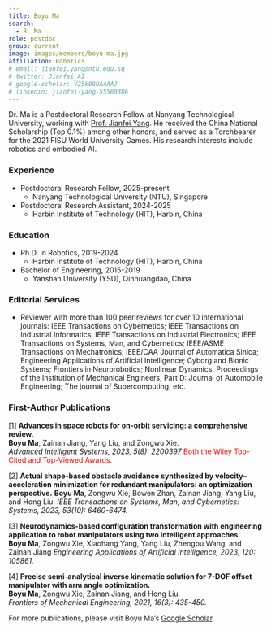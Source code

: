 ```yaml
---
title: Boyu Ma
search:
  - B. Ma
role: postdoc
group: current
image: images/members/boyu-ma.jpg
affiliation: Robotics
# email: jianfei.yang@ntu.edu.sg
# twitter: Jianfei_AI
# google-scholar: V25k08UAAAAJ
# linkedin: jianfei-yang-55560386
---
```


Dr. Ma is a Postdoctoral Research Fellow at Nanyang Technological University, working with [Prof. Jianfei Yang](https://marsyang.site/). He received the China National Scholarship (Top 0.1%) among other honors, and served as a Torchbearer for the 2021 FISU World University Games. His research interests include robotics and embodied AI.
 
### Experience
- Postdoctoral Research Fellow, 2025-present
  - Nanyang Technological University (NTU), Singapore
- Postdoctoral Research Assistant, 2024-2025
  - Harbin Institute of Technology (HIT), Harbin, China

### Education
- Ph.D. in Robotics, 2019-2024
  - Harbin Institute of Technology (HIT), Harbin, China
- Bachelor of Engineering, 2015-2019
  - Yanshan University (YSU), Qinhuangdao, China
 
### Editorial Services
- Reviewer with more than 100 peer reviews for over 10 international journals: IEEE Transactions on Cybernetics; IEEE Transactions on Industrial Informatics, IEEE Transactions on Industrial Electronics; IEEE Transactions on Systems, Man, and Cybernetics; IEEE/ASME Transactions on Mechatronics; IEEE/CAA Journal of Automatica Sinica; Engineering Applications of Artificial Intelligence; Cyborg and Bionic Systems; Frontiers in Neurorobotics; Nonlinear Dynamics, Proceedings of the Institution of Mechanical Engineers, Part D: Journal of Automobile Engineering; The journal of Supercomputing; etc.

### First-Author Publications
[1] **Advances in space robots for on-orbit servicing: a comprehensive review.**   
**Boyu Ma**, Zainan Jiang, Yang Liu, and Zongwu Xie.   
*Advanced Intelligent Systems, 2023, 5(8): 2200397* <span style="color:red"> Both the Wiley Top-Cited and Top-Viewed Awards.</span>

[2] **Actual shape-based obstacle avoidance synthesized by velocity–acceleration minimization for redundant manipulators: an optimization perspective.**
**Boyu Ma**, Zongwu Xie, Bowen Zhan, Zainan Jiang, Yang Liu, and Hong Liu. 
*IEEE Transactions on Systems, Man, and Cybernetics: Systems, 2023, 53(10): 6460-6474.*

[3] **Neurodynamics-based configuration transformation with engineering application to robot manipulators using two intelligent approaches.**   
**Boyu Ma**, Zongwu Xie, Xiaohang Yang, Yang Liu, Zhengpu Wang, and Zainan Jiang
*Engineering Applications of Artificial Intelligence, 2023, 120: 105861.*

[4] **Precise semi-analytical inverse kinematic solution for 7-DOF offset manipulator with arm angle optimization.**   
**Boyu Ma**, Zongwu Xie, Zainan Jiang, and Hong Liu.   
*Frontiers of Mechanical Engineering, 2021, 16(3): 435-450.*

For more publications, please visit Boyu Ma’s [Google Scholar](https://scholar.google.com/citations?user=G_A_uvwAAAAJ&hl=en).
 
<!--_Disclosure_: Rob is a co-founder and the CTO of [Ocean Genomics inc.](https://oceangenomics.com/).-->
